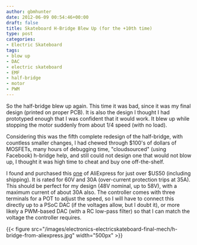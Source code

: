 ```yaml
---
author: gbmhunter
date: 2012-06-09 00:54:46+00:00
draft: false
title: Skateboard H-Bridge Blew Up (for the +10th time)
type: post
categories:
- Electric Skateboard
tags:
- blow up
- DAC
- electric skateboard
- EMF
- half-bridge
- motor
- PWM
---
```


So the half-bridge blew up again. This time it was bad, since it was my final design (printed on proper PCB). It is also the design I thought I had prototyped enough that I was confident that it would work. It blew up while stopping the motor suddenly from about 1/4 speed (with no load).

Considering this was the fifth complete redesign of the half-bridge, with countless smaller changes, I had chewed through $100's of dollars of MOSFETs, many hours of debugging time, "cloudsourced" (using Facebook) h-bridge help, and still could not design one that would not blow up, I thought it was high time to cheat and buy one off-the-shelf.

I found and purchased this [one](http://www.aliexpress.com/product-fm/486387907-A121-Wide-Voltage-DC12-60V-30A-1500W-PWM-Pulse-DC-Motor-Speed-Controller-Adjuster-0-100-wholesalers.html) of AliExpress for just over $US50 (including shipping). It is rated for 60V and 30A (over-current protection trips at 35A). This should be perfect for my design (48V nominal, up to 58V), with a maximum current of about 30A also. The controller comes with three terminals for a POT to adjust the speed, so I will have to connect this directly up to a PSoC DAC (if the voltages allow, but I doubt it), or more likely a PWM-based DAC (with a RC low-pass filter) so that I can match the voltage the controller requires.

{{< figure src="/images/electronics-electricskateboard-final-mech/h-bridge-from-aliexpress.jpg"   width="500px" >}}
